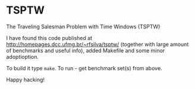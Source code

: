 # TSPTW
The Traveling Salesman Problem with Time Windows (TSPTW)

I have found this code published at http://homepages.dcc.ufmg.br/~rfsilva/tsptw/
(together with large amount of benchmarks and useful info), added Makefile and some minor adoptioption.

To build it type ```make```. To run - get benchmark set(s) from above.

Happy hacking!
